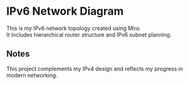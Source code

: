 # IPv6 Network Diagram

This is my IPv6 network topology created using Miro.  
It includes hierarchical router structure and IPv6 subnet planning.

## Notes
This project complements my IPv4 design and reflects my progress in modern networking.
